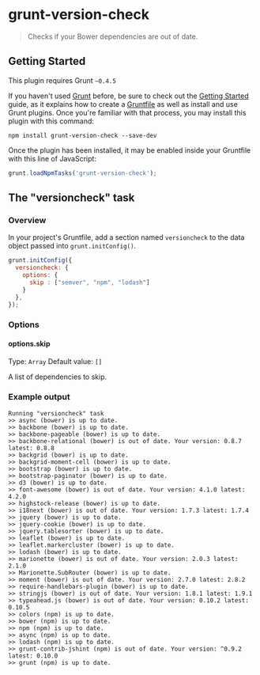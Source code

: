 # grunt-version-check

> Checks if your Bower dependencies are out of date.

## Getting Started
This plugin requires Grunt `~0.4.5`

If you haven't used [Grunt](http://gruntjs.com/) before, be sure to check out the [Getting Started](http://gruntjs.com/getting-started) guide, as it explains how to create a [Gruntfile](http://gruntjs.com/sample-gruntfile) as well as install and use Grunt plugins. Once you're familiar with that process, you may install this plugin with this command:

```shell
npm install grunt-version-check --save-dev
```

Once the plugin has been installed, it may be enabled inside your Gruntfile with this line of JavaScript:

```js
grunt.loadNpmTasks('grunt-version-check');
```

## The "versioncheck" task

### Overview
In your project's Gruntfile, add a section named `versioncheck` to the data object passed into `grunt.initConfig()`.

```js
grunt.initConfig({
  versioncheck: {
    options: {
      skip : ["semver", "npm", "lodash"]
    }
  },
});
```

### Options

#### options.skip
Type: `Array`
Default value: `[]`

A list of dependencies to skip.


### Example output
```
Running "versioncheck" task
>> async (bower) is up to date.
>> backbone (bower) is up to date.
>> backbone-pageable (bower) is up to date.
>> backbone-relational (bower) is out of date. Your version: 0.8.7 latest: 0.8.8
>> backgrid (bower) is up to date.
>> backgrid-moment-cell (bower) is up to date.
>> bootstrap (bower) is up to date.
>> bootstrap-paginator (bower) is up to date.
>> d3 (bower) is up to date.
>> font-awesome (bower) is out of date. Your version: 4.1.0 latest: 4.2.0
>> highstock-release (bower) is up to date.
>> i18next (bower) is out of date. Your version: 1.7.3 latest: 1.7.4
>> jquery (bower) is up to date.
>> jquery-cookie (bower) is up to date.
>> jquery.tablesorter (bower) is up to date.
>> leaflet (bower) is up to date.
>> leaflet.markercluster (bower) is up to date.
>> lodash (bower) is up to date.
>> marionette (bower) is out of date. Your version: 2.0.3 latest: 2.1.0
>> Marionette.SubRouter (bower) is up to date.
>> moment (bower) is out of date. Your version: 2.7.0 latest: 2.8.2
>> require-handlebars-plugin (bower) is up to date.
>> stringjs (bower) is out of date. Your version: 1.8.1 latest: 1.9.1
>> typeahead.js (bower) is out of date. Your version: 0.10.2 latest: 0.10.5
>> colors (npm) is up to date.
>> bower (npm) is up to date.
>> npm (npm) is up to date.
>> async (npm) is up to date.
>> lodash (npm) is up to date.
>> grunt-contrib-jshint (npm) is out of date. Your version: ^0.9.2 latest: 0.10.0
>> grunt (npm) is up to date.
```
